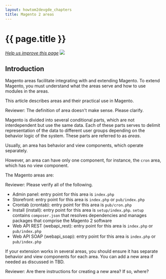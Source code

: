```yaml
---
layout: howtom2devgde_chapters
title: Magento 2 areas
---
```


<h1 id="m2devgde-area">{{ page.title }}</h1>

<p><a href="{{ site.githuburl }}architecture/areas/areas.md" target="_blank"><em>Help us improve this page</em></a>&nbsp;<img src="{{ site.baseurl }}common/images/newWindow.gif"/></p>

<h2 id="m2devgde-area-intro">Introduction</h2>

Magento areas facilitate integrating with and extending Magento. To extend Magento, you must understand what the areas serve and how to use modules in the areas.

This article describes areas and their practical use in Magento.

<p class="q">Reviewer: The definition of area doesn't make sense. Please clarify.</p>

Magento is divided into several conditional parts, which are not interdependent but use the same data. Each of these parts serves to delimit representation of the data to different user groups depending on the behavior logic of the system. These parts are referred to as *areas*.

Usually, an area has behavior and view components, which operate separately.

However, an area can have only one component, for instance, the `cron` area, which has no view component.

The Magento areas are:

<p class="q">Reviewer: Please verify all of the following.</p>

* Admin panel: entry point for this area is <code>index.php</code>
* Storefront: entry point for this area is <code>index.php</code> or <code>pub/index.php</code>
* Crontab (crontab): entry point for this area is <code>pub/cron.php</code>
* Install (install): entry point for this area is <code>setup/index.php</code>. `setup` contains `composer.json` that resolves dependencies and manages packages that comprise the Magento 2 software
* Web API REST (webapi_rest): entry point for this area is `index.php` or `pub/index.php`
* Web API SOAP (webapi_soap): entry point for this area is `index.php` or `pub/index.php`

If your extension works in several areas, you should ensure it has separate behavior and view components for each area.
You can add a new area if needed as discussed in TBD.

<p class="q">Reviewer: Are there instructions for creating a new area? If so, where?</p>
